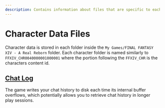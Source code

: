 ```yaml
---
description: Contains information about files that are specific to each character.
---
```


# Character Data Files

Character data is stored in each folder inside the `My Games/FINAL FANTASY XIV - A Real Reborn` folder. Each character folder is named similarly to `FFXIV_CHR0040000001000001` where the portion following the `FFXIV_CHR` is the characters content id.

## [Chat Log](chat-log.md)

The game writes your chat history to disk each time its internal buffer overflows, which potentially allows you to retrieve chat history in longer play sessions.

